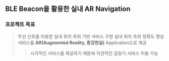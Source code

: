 ## BLE Beacon을 활용한 실내 AR Navigation
### 프로젝트 목표
> 무선 신호를 이용한 실내 위치 측위 기반 서비스 구현
> 실내 위치 측위 정확도 향상
> 서비스를 __AR(Augmented Reality, 증강현실)__ Application으로 제공
> > 시각적인 서비스를 제공하기 때문에 직관적인 길찾기 서비스 이용 가능
